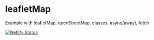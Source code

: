 # leafletMap
Example with leafletMap, openStreetMap, classes, async/awayt, fetch

[![Netlify Status](https://api.netlify.com/api/v1/badges/3c2e9019-b868-44bf-86dc-d5f451b90704/deploy-status)](https://app.netlify.com/sites/leafletmap/deploys)
